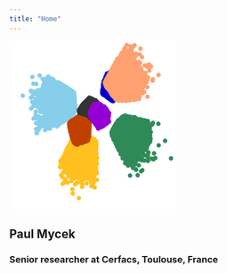 ```yaml
---
title: "Home"
---
```


<img src="images/kmeans-front.png" width="60%" class="center">

## Paul Mycek
### Senior researcher at Cerfacs, Toulouse, France
